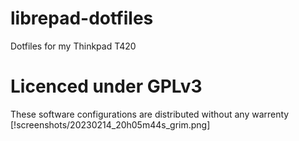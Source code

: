 # librepad-dotfiles
Dotfiles for my Thinkpad T420
# Licenced under GPLv3
These software configurations are distributed without any warrenty
[!screenshots/20230214_20h05m44s_grim.png]
